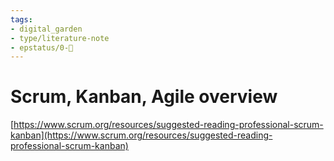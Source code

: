 ```yaml
---
tags: 
- digital_garden
- type/literature-note
- epstatus/0-🌰
---
```



# Scrum, Kanban, Agile overview

[https://www.scrum.org/resources/suggested-reading-professional-scrum-kanban](https://www.scrum.org/resources/suggested-reading-professional-scrum-kanban)
